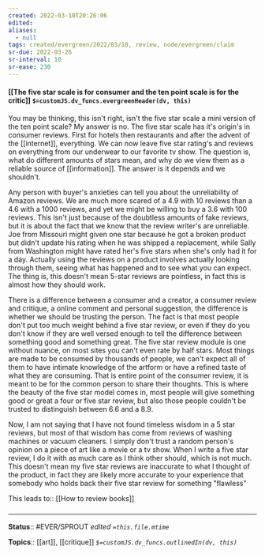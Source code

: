 ```yaml
---
created: 2022-03-10T20:26:06 
edited: 
aliases:
  - null
tags: created/evergreen/2022/03/10, review, node/evergreen/claim
sr-due: 2022-03-26
sr-interval: 10
sr-ease: 230
---
```


#### [[The five star scale is for consumer and the ten point scale is for the critic]] `$=customJS.dv_funcs.evergreenHeader(dv, this)`

You may be thinking, this isn't right, isn't the five star scale a mini version of the ten point scale? My answer is no.
The five star scale has it's origin's in consumer reviews. First for hotels then restaurants and after the advent of the [[internet]], everything. 
We can now leave five star rating's and reviews on everything from our underwear to our favorite tv show. 
The question is, what do different amounts of stars mean, and why do we view them as a reliable source of [[information]]. The answer is it depends and we shouldn't.

Any person with buyer's anxieties can tell you about the unreliability of Amazon reviews. 
We are much more scared of a 4.9 with 10 reviews than a 4.6 with a 1000 reviews, and yet we might be willing to buy a 3.6 with 100 reviews.
This isn't just because of the doubtless amounts of fake reviews, but it is about the fact that we know that the review writer's are unreliable.
Joe from Missouri might given one star because he got a broken product but didn't update his rating when he was shipped a replacement, while Sally from Washington might have rated her's five stars when she's only had it for a day.
Actually using the reviews on a product involves actually looking through them, seeing what has happened and to see what you can expect.
The thing is, this doesn't mean 5-star reviews are pointless, in fact this is almost how they should work.

There is a difference between a consumer and a creator, a consumer review and critique, a online comment and personal suggestion, the difference is whether we should be trusting the person.
The fact is that most people don't put too much weight behind a five star review, or even if they do you don't know if they are well versed enough to tell the difference between something good and something great.
The five star review module is one without nuance, on most sites you can't even rate by half stars.
Most things are made to be consumed by thousands of people, we can't expect all of them to have intimate knowledge of the artform or have a refined taste of what they are consuming. 
That is entire point of the consumer review, it is meant to be for the common person to share their thoughts. 
This is where the beauty of the five star model comes in,
most people will give something good or great a four or five star review, but also those people couldn't be trusted to distinguish between 6.6 and a 8.9.

Now, I am not saying that I have not found timeless wisdom in a 5 star reviews, but most of that wisdom has come from reviews of washing machines or vacuum cleaners. 
I simply don't trust a random person's opinion on a piece of art like a movie or a tv show.
When I write a five star review, I do it with as much care as I think other should, which is not much.
This doesn't mean my five star reviews are inaccurate to what I thought of the product, in fact they are likely more accurate to your experience that somebody who holds back their five star review for something "flawless"

This
leads to:: [[How to review books]]

### <hr class="footnote"/>

**Status**:: #EVER/SPROUT
*edited `=this.file.mtime`*

**Topics**:: [[art]], [[critique]]
*`$=customJS.dv_funcs.outlinedIn(dv, this)`*
